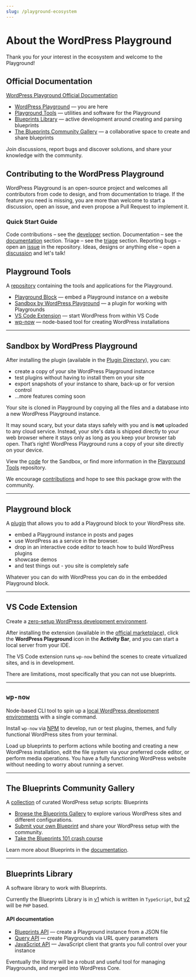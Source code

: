 ```yaml
---
slug: /playground-ecosystem
---
```


# About the WordPress Playground

Thank you for your interest in the ecosystem and welcome to the Playground!

## Official Documentation
[WordPress Playground Official Documentation](https://wordpress.github.io/wordpress-playground/)
- [WordPress Playground](https://github.com/WordPress/wordpress-playground/) — you are here
- [Playground Tools](https://github.com/WordPress/playground-tools/) — utilities and software for the Playground
- [Blueprints Library](https://github.com/WordPress/blueprints-library/) — active development around creating and parsing blueprints
- [The Blueprints Community Gallery](https://github.com/WordPress/blueprints/) — a collaborative space to create and share blueprints

Join discussions, report bugs and discover solutions, and share your knowledge with the community.

## Contributing to the WordPress Playground
WordPress Playground is an open-source project and welcomes all contributors from code to design, and from documentation to triage. If the feature you need is missing, you are more than welcome to start a discussion, open an issue, and even propose a Pull Request to implement it.

### Quick Start Guide 

Code contributions – see the [developer](https://wordpress.github.io/wordpress-playground/docs/contributing/code) section.
Documentation – see the [documentation](https://wordpress.github.io/wordpress-playground/docs/contributing/documentation) section.
Triage – see the [triage](https://wordpress.github.io/wordpress-playground/docs/contributing/publishing) section.
Reporting bugs – open an [issue](https://github.com/WordPress/wordpress-playground/issues/new) in the repository.
Ideas, designs or anything else – open a [discussion](https://github.com/WordPress/wordpress-playground/discussions) and let's talk!

## Playground Tools

A [repository](https://github.com/WordPress/playground-tools) containing the tools and applications for the Playground.
- [Playground Block](https://github.com/WordPress/playground-tools/blob/trunk/packages/wordpress-playground-block) — embed a Playground instance on a website
- [Sandbox by WordPress Playground](https://github.com/WordPress/playground-tools/blob/trunk/packages/playground) — a plugin for working with Playgrounds
- [VS Code Extension](https://github.com/WordPress/playground-tools/blob/trunk/packages/vscode-extension) — start WordPress from within VS Code
- [wp-now](https://github.com/WordPress/playground-tools/blob/trunk/packages/wp-now) — node-based tool for creating WordPress installations

---

## Sandbox by WordPress Playground
After installing the plugin (available in the [Plugin Directory](https://wordpress.org/plugins/playground)), you can:
* create a copy of your site WordPress Playground instance
* test plugins without having to install them on your site
* export snapshots of your instance to share, back-up or for version control
* ...more features coming soon

Your site is cloned in Playground by copying all the files and a database into a new WordPress Playground instance. 

It may sound scary, but your data stays safely with you and is **not** uploaded to any cloud service. Instead, your site's data is shipped directly to your web browser where it stays only as long as you keep your browser tab open. That’s right! WordPress Playground runs a copy of your site directly on your device.

View the [code](https://github.com/WordPress/playground-tools/tree/trunk/packages/playground) for the Sandbox, or find more information in the [Playground Tools](https://github.com/WordPress/playground-tools) repository.

We encourage [contributions](https://github.com/WordPress/playground-tools/blob/trunk/CONTRIBUTING.md) and hope to see this package grow with the community.

---

## Playground block
A [plugin](https://wordpress.org/plugins/interactive-code-block/) that allows you to add a Playground block to your WordPress site.

- embed a Playground instance in posts and pages
- use WordPress as a service in the browser.
- drop in an interactive code editor to teach how to build WordPress plugins
- showcase demos
- and test things out - you site is completely safe 

Whatever you can do with WordPress you can do in the embedded Playground block.

---

## VS Code Extension

Create a [zero-setup WordPress development environment](https://wordpress.github.io/wordpress-playground/local-development/vscode-extension).

After installing the extension (available in the [official marketplace](https://marketplace.visualstudio.com/items?itemName=WordPressPlayground.wordpress-playground)), click the **WordPress Playground** icon in the **Activity Bar**, and you can start a local server from your IDE.

The VS Code extension runs `wp-now` behind the scenes to create virtualized sites, and is in development.

There are limitations, most specifically that you can not use blueprints.

---

## `wp-now` 

Node-based CLI tool to spin up a [local WordPress development environments](https://wordpress.github.io/wordpress-playground/local-development/wp-now) with a single command.

Install `wp-now` via [NPM](https://www.npmjs.com/package/@wp-now/wp-now) to develop, run or test plugins, themes, and fully functional WordPress sites from your terminal. 

Load up blueprints to perform actions while booting and creating a new WordPress installation, edit the file system via your preferred code editor, or perform media operations. You have a fully functioning WordPress website without needing to worry about running a server.

---

## The Blueprints Community Gallery

A [collection](https://github.com/WordPress/blueprints) of curated WordPress setup scripts: Blueprints
- [Browse the Blueprints Gallery](https://github.com/WordPress/blueprints/blob/trunk/GALLERY.md) to explore various WordPress sites and different configurations.
- [Submit your own Blueprint](https://github.com/WordPress/blueprints/blob/trunk/CONTRIBUTING.md) and share your WordPress setup with the community.
- [Take the Blueprints 101 crash course](https://github.com/WordPress/blueprints/blob/trunk/docs/index.md)

Learn more about Blueprints in the [documentation](https://wordpress.github.io/wordpress-playground/blueprints-api/index).

---

## Blueprints Library
A software library to work with Blueprints.

Currently the Blueprints Library is in [v1](https://github.com/WordPress/blueprints-library) which is written in `TypeScript`, but [v2](https://github.com/WordPress/blueprints/issues/6) will be `PHP` based.

#### API documentation
- [Blueprints API](https://wordpress.github.io/wordpress-playground/blueprints-api/index) — create a Playground instance from a JSON file
- [Query API](https://wordpress.github.io/wordpress-playground/query-api) — create Playgrounds via URL query parameters
- [JavaScript API](https://wordpress.github.io/wordpress-playground/javascript-api/index) — JavaScript client that grants you full control over your instance

Eventually the library will be a robust and useful tool for managing Playgrounds, and merged into WordPress Core.